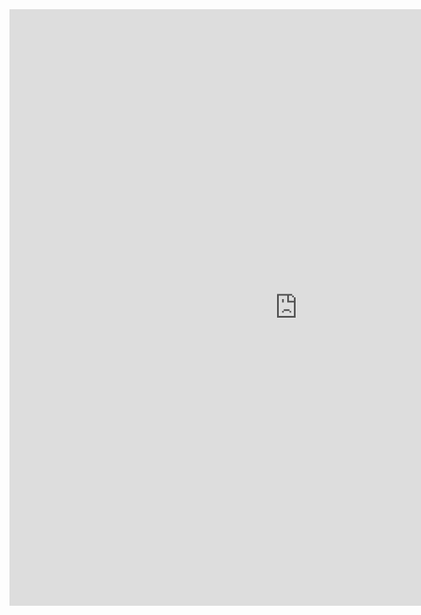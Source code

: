<iframe title="DRE" width="1024" height="1060" src="https://app.powerbi.com/view?r=eyJrIjoiMjVjOGIwNzUtMTJhNy00YWRmLTlhYTgtYzAxYmZmOWQ1MTgzIiwidCI6IjVlZDI3MDgzLTdmMDItNDJmOC1iMTQyLWZkM2E1NWJiNGViMCJ9&pageName=ReportSectiona009306510079424ac56" frameborder="0" allowFullScreen="true"></iframe>
